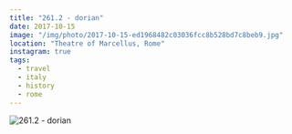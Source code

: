 ```yaml
---
title: "261.2 - dorian"
date: 2017-10-15
image: "/img/photo/2017-10-15-ed1968482c03036fcc8b528bd7c8beb9.jpg"
location: "Theatre of Marcellus, Rome"
instagram: true
tags:
  - travel
  - italy
  - history
  - rome
---
```


![261.2 - dorian](/img/photo/2017-10-15-ed1968482c03036fcc8b528bd7c8beb9.jpg)

